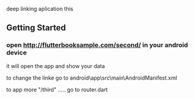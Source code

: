 deep linking aplication this 

## Getting Started
 
 
 ### open http://flutterbooksample.com/second/<your data>  in your android device 
  
  
  it will open the app and show your data 
  
  to change the linke
   go to 
android\app\src\main\AndroidManifest.xml
  
  to app more "/third" .....
    go to router.dart
